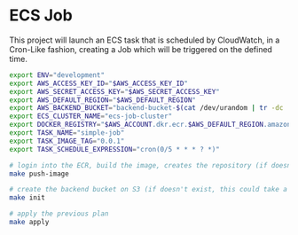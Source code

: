 # ECS Job

This project will launch an ECS task that is scheduled by CloudWatch, in a Cron-Like fashion, creating a Job which will be triggered on the defined time.

```bash
export ENV="development"
export AWS_ACCESS_KEY_ID="$AWS_ACCESS_KEY_ID"
export AWS_SECRET_ACCESS_KEY="$AWS_SECRET_ACCESS_KEY"
export AWS_DEFAULT_REGION="$AWS_DEFAULT_REGION"
export AWS_BACKEND_BUCKET="backend-bucket-$(cat /dev/urandom | tr -dc 'a-z0-9' | fold -w 12 | head -n1)"
export ECS_CLUSTER_NAME="ecs-job-cluster"
export DOCKER_REGISTRY="$AWS_ACCOUNT.dkr.ecr.$AWS_DEFAULT_REGION.amazonaws.com"
export TASK_NAME="simple-job"
export TASK_IMAGE_TAG="0.0.1"
export TASK_SCHEDULE_EXPRESSION="cron(0/5 * * * ? *)"

# login into the ECR, build the image, creates the repository (if doesn't exist) and pushes the image to the repository
make push-image

# create the backend bucket on S3 (if doesn't exist, this could take a few minutes), initializes the terraform, create the workspaces, validate and do the plan
make init

# apply the previous plan
make apply
```
